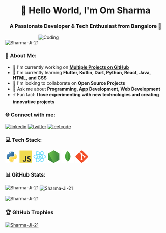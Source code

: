 <h1 align="center">👋 Hello World, I'm Om Sharma</h1>
<h3 align="center">A Passionate Developer & Tech Enthusiast from Bangalore 🚀</h3>

<img align="right" alt="Coding" width="400" src="https://raw.githubusercontent.com/gist/patevs/b007a0e98fb216438d4cbf559fac4166/raw/88f20c9d749d756be63f22b09f3c4ac570bc5101/programming.gif">

<p align="left"> <img src="https://komarev.com/ghpvc/?username=Sharma-Ji-21&label=Profile%20views&color=0e75b6&style=flat" alt="Sharma-Ji-21" /> </p>

### 💫 About Me:
- 🔭 I'm currently working on **[Multiple Projects on GitHub](https://github.com/Sharma-Ji-21)**
- 🌱 I'm currently learning **Flutter, Kotlin, Dart, Python, React, Java, HTML, and CSS**
- 👯 I'm looking to collaborate on **Open Source Projects**
- 💬 Ask me about **Programming, App Development, Web Development**
- ⚡ Fun fact: **I love experimenting with new technologies and creating innovative projects**

### 🌐 Connect with me:
<p align="left">
<a href="https://linkedin.com/in/yourprofile" target="blank"><img align="center" src="https://raw.githubusercontent.com/rahuldkjain/github-profile-readme-generator/master/src/images/icons/Social/linked-in-alt.svg" alt="linkedin" height="30" width="40" /></a>
<a href="https://twitter.com/yourprofile" target="blank"><img align="center" src="https://raw.githubusercontent.com/rahuldkjain/github-profile-readme-generator/master/src/images/icons/Social/twitter.svg" alt="twitter" height="30" width="40" /></a>
<a href="https://leetcode.com/yourprofile" target="blank"><img align="center" src="https://raw.githubusercontent.com/rahuldkjain/github-profile-readme-generator/master/src/images/icons/Social/leet-code.svg" alt="leetcode" height="30" width="40" /></a>
</p>

### 💻 Tech Stack:
<p align="left">
<img src="https://raw.githubusercontent.com/devicons/devicon/master/icons/python/python-original.svg" alt="python" width="40" height="40"/>
<img src="https://raw.githubusercontent.com/devicons/devicon/master/icons/javascript/javascript-original.svg" alt="javascript" width="40" height="40"/>
<img src="https://raw.githubusercontent.com/devicons/devicon/master/icons/react/react-original.svg" alt="react" width="40" height="40"/>
<img src="https://raw.githubusercontent.com/devicons/devicon/master/icons/nodejs/nodejs-original.svg" alt="nodejs" width="40" height="40"/>
<img src="https://raw.githubusercontent.com/devicons/devicon/master/icons/mongodb/mongodb-original.svg" alt="mongodb" width="40" height="40"/>
<img src="https://raw.githubusercontent.com/devicons/devicon/master/icons/git/git-original.svg" alt="git" width="40" height="40"/>
</p>

### 📊 GitHub Stats:
<p>
<img align="left" src="https://github-readme-stats.vercel.app/api/top-langs?username=Sharma-Ji-21&show_icons=true&locale=en&layout=compact&theme=tokyonight" alt="Sharma-Ji-21" />
</p>

<p>&nbsp;<img align="center" src="https://github-readme-stats.vercel.app/api?username=Sharma-Ji-21&show_icons=true&locale=en&theme=tokyonight" alt="Sharma-Ji-21" /></p>

<p><img align="center" src="https://github-readme-streak-stats.herokuapp.com/?user=Sharma-Ji-21&theme=tokyonight" alt="Sharma-Ji-21" /></p>

### 🏆 GitHub Trophies
<p align="left"> <a href="https://github.com/ryo-ma/github-profile-trophy"><img src="https://github-profile-trophy.vercel.app/?username=Sharma-Ji-21&theme=tokyonight" alt="Sharma-Ji-21" /></a> </p>
